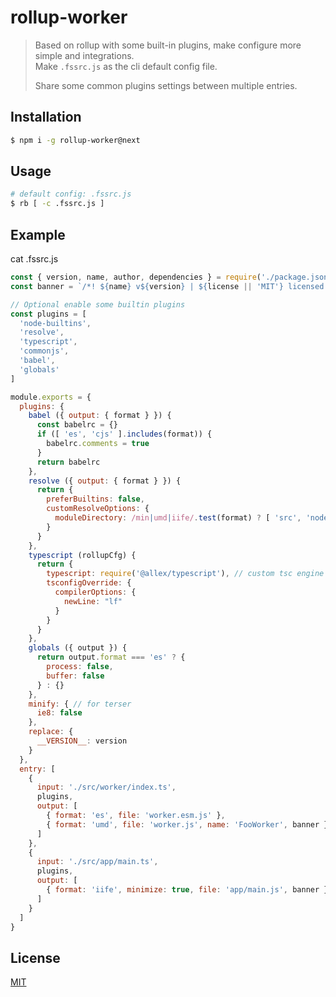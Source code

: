 # rollup-worker

> Based on rollup with some built-in plugins, make configure more simple and integrations.  
> Make `.fssrc.js` as the cli default config file.
> 
> Share some common plugins settings between multiple entries.

## Installation

```sh
$ npm i -g rollup-worker@next
```

## Usage

```sh
# default config: .fssrc.js
$ rb [ -c .fssrc.js ]
```

## Example

cat .fssrc.js

```js
const { version, name, author, dependencies } = require('./package.json')
const banner = `/*! ${name} v${version} | ${license || 'MIT'} licensed. | by ${author} */`

// Optional enable some builtin plugins
const plugins = [
  'node-builtins',
  'resolve',
  'typescript',
  'commonjs',
  'babel',
  'globals'
]

module.exports = {
  plugins: {
    babel ({ output: { format } }) {
      const babelrc = {}
      if ([ 'es', 'cjs' ].includes(format)) {
        babelrc.comments = true
      }
      return babelrc
    },
    resolve ({ output: { format } }) {
      return {
        preferBuiltins: false,
        customResolveOptions: {
          moduleDirectory: /min|umd|iife/.test(format) ? [ 'src', 'node_modules' ] : [ 'src' ]
        }
      }
    },
    typescript (rollupCfg) {
      return { 
        typescript: require('@allex/typescript'), // custom tsc engine
        tsconfigOverride: {
          compilerOptions: {
            newLine: "lf"
          }
        }
      }
    },
    globals ({ output }) {
      return output.format === 'es' ? {
        process: false,
        buffer: false
      } : {}
    },
    minify: { // for terser
      ie8: false
    },
    replace: {
      __VERSION__: version
    }
  },
  entry: [
    {
      input: './src/worker/index.ts',
      plugins,
      output: [
        { format: 'es', file: 'worker.esm.js' },
        { format: 'umd', file: 'worker.js', name: 'FooWorker', banner }
      ]
    },
    {
      input: './src/app/main.ts',
      plugins,
      output: [
        { format: 'iife', minimize: true, file: 'app/main.js', banner }
      ]
    }
  ]
}
```

## License

[MIT](https://allex.github.io/LICENSE.md)

